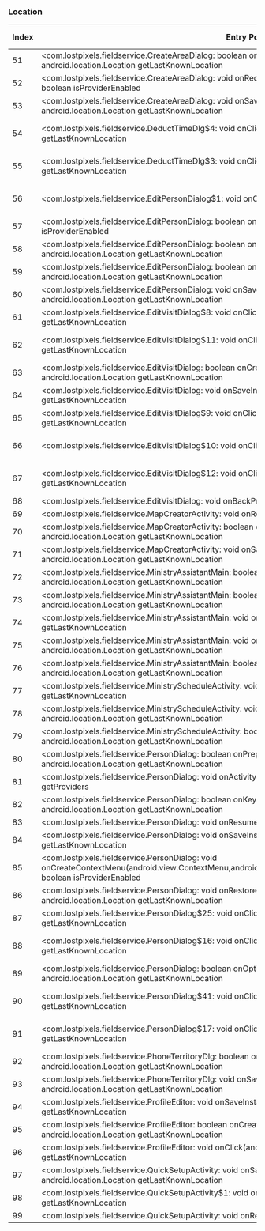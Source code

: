 ### Location
| Index | Entry Point & APIs | Screen shot | Resource id | Label |
| ------------- | ------------- | ------------- |-------------|-------------|
| 51 | <com.lostpixels.fieldservice.CreateAreaDialog: boolean onKeyDown(int,android.view.KeyEvent)>; android.location.Location getLastKnownLocation | ![](D:\COSMOS\output\py\Play_win8\Productivity\com.lostpixels.fieldservice\com.lostpixels.fieldservice.CreateAreaDialog.png) |  | T |
| 52 | <com.lostpixels.fieldservice.CreateAreaDialog: void onRequestPermissionsResult(int,java.lang.String[],int[])>; boolean isProviderEnabled | ![](D:\COSMOS\output\py\Play_win8\Productivity\com.lostpixels.fieldservice\com.lostpixels.fieldservice.CreateAreaDialog.png) |  | T |
| 53 | <com.lostpixels.fieldservice.CreateAreaDialog: void onSaveInstanceState(android.os.Bundle)>; android.location.Location getLastKnownLocation | ![](D:\COSMOS\output\py\Play_win8\Productivity\com.lostpixels.fieldservice\com.lostpixels.fieldservice.CreateAreaDialog.png) |  | T |
| 54 | <com.lostpixels.fieldservice.DeductTimeDlg$4: void onClick(android.view.View)>; android.location.Location getLastKnownLocation | ![](D:\COSMOS\output\py\Play_win8\Productivity\com.lostpixels.fieldservice\com.lostpixels.fieldservice.DeductTimeDlg.png) | {'2131362210': <sensitive_component.SensitiveComponent.SensitiveView object at 0x0000012523DADA58>} | F |
| 55 | <com.lostpixels.fieldservice.DeductTimeDlg$3: void onClick(android.view.View)>; android.location.Location getLastKnownLocation | ![](D:\COSMOS\output\py\Play_win8\Productivity\com.lostpixels.fieldservice\com.lostpixels.fieldservice.DeductTimeDlg.png) | {'2131362204': <sensitive_component.SensitiveComponent.SensitiveView object at 0x0000012523DAD940>} | F |
| 56 | <com.lostpixels.fieldservice.EditPersonDialog$1: void onClick(android.view.View)>; boolean isProviderEnabled | ![](D:\COSMOS\output\py\Play_win8\Productivity\com.lostpixels.fieldservice\com.lostpixels.fieldservice.EditPersonDialog.png) | {'2131362261': <sensitive_component.SensitiveComponent.SensitiveView object at 0x0000012523F5D7B8>} | F |
| 57 | <com.lostpixels.fieldservice.EditPersonDialog: boolean onOptionsItemSelected(android.view.MenuItem)>; boolean isProviderEnabled | ![](D:\COSMOS\output\py\Play_win8\Productivity\com.lostpixels.fieldservice\com.lostpixels.fieldservice.EditPersonDialog.png) |  | F |
| 58 | <com.lostpixels.fieldservice.EditPersonDialog: boolean onCreateOptionsMenu(android.view.Menu)>; android.location.Location getLastKnownLocation | ![](D:\COSMOS\output\py\Play_win8\Productivity\com.lostpixels.fieldservice\com.lostpixels.fieldservice.EditPersonDialog.png) |  | F |
| 59 | <com.lostpixels.fieldservice.EditPersonDialog: boolean onKeyDown(int,android.view.KeyEvent)>; android.location.Location getLastKnownLocation | ![](D:\COSMOS\output\py\Play_win8\Productivity\com.lostpixels.fieldservice\com.lostpixels.fieldservice.EditPersonDialog.png) |  | F |
| 60 | <com.lostpixels.fieldservice.EditPersonDialog: void onSaveInstanceState(android.os.Bundle)>; android.location.Location getLastKnownLocation | ![](D:\COSMOS\output\py\Play_win8\Productivity\com.lostpixels.fieldservice\com.lostpixels.fieldservice.EditPersonDialog.png) |  | F |
| 61 | <com.lostpixels.fieldservice.EditVisitDialog$8: void onClick(android.view.View)>; android.location.Location getLastKnownLocation | ![](D:\COSMOS\output\py\Play_win8\Productivity\com.lostpixels.fieldservice\com.lostpixels.fieldservice.EditVisitDialog.png) |  | D |
| 62 | <com.lostpixels.fieldservice.EditVisitDialog$11: void onClick(android.view.View)>; android.location.Location getLastKnownLocation | ![](D:\COSMOS\output\py\Play_win8\Productivity\com.lostpixels.fieldservice\com.lostpixels.fieldservice.EditVisitDialog.png) | {'2131362297': <sensitive_component.SensitiveComponent.SensitiveView object at 0x0000012523F5D940>} | D |
| 63 | <com.lostpixels.fieldservice.EditVisitDialog: boolean onCreateOptionsMenu(android.view.Menu)>; android.location.Location getLastKnownLocation | ![](D:\COSMOS\output\py\Play_win8\Productivity\com.lostpixels.fieldservice\com.lostpixels.fieldservice.EditVisitDialog.png) |  | D |
| 64 | <com.lostpixels.fieldservice.EditVisitDialog: void onSaveInstanceState(android.os.Bundle)>; android.location.Location getLastKnownLocation | ![](D:\COSMOS\output\py\Play_win8\Productivity\com.lostpixels.fieldservice\com.lostpixels.fieldservice.EditVisitDialog.png) |  | D |
| 65 | <com.lostpixels.fieldservice.EditVisitDialog$9: void onClick(android.view.View)>; android.location.Location getLastKnownLocation | ![](D:\COSMOS\output\py\Play_win8\Productivity\com.lostpixels.fieldservice\com.lostpixels.fieldservice.EditVisitDialog.png) |  | D |
| 66 | <com.lostpixels.fieldservice.EditVisitDialog$10: void onClick(android.view.View)>; boolean isProviderEnabled | ![](D:\COSMOS\output\py\Play_win8\Productivity\com.lostpixels.fieldservice\com.lostpixels.fieldservice.EditVisitDialog.png) | {'2131362294': <sensitive_component.SensitiveComponent.SensitiveView object at 0x0000012523F5DB70>} | D |
| 67 | <com.lostpixels.fieldservice.EditVisitDialog$12: void onClick(android.view.View)>; android.location.Location getLastKnownLocation | ![](D:\COSMOS\output\py\Play_win8\Productivity\com.lostpixels.fieldservice\com.lostpixels.fieldservice.EditVisitDialog.png) | {'2131362301': <sensitive_component.SensitiveComponent.SensitiveView object at 0x0000012523F5D160>} | D |
| 68 | <com.lostpixels.fieldservice.EditVisitDialog: void onBackPressed()>; android.location.Location getLastKnownLocation | ![](D:\COSMOS\output\py\Play_win8\Productivity\com.lostpixels.fieldservice\com.lostpixels.fieldservice.EditVisitDialog.png) |  | D |
| 69 | <com.lostpixels.fieldservice.MapCreatorActivity: void onResume()>; android.location.Location getLastKnownLocation | ![](D:\COSMOS\output\py\Play_win8\Productivity\com.lostpixels.fieldservice\com.lostpixels.fieldservice.MapCreatorActivity.png) |  | T |
| 70 | <com.lostpixels.fieldservice.MapCreatorActivity: boolean onCreateOptionsMenu(android.view.Menu)>; android.location.Location getLastKnownLocation | ![](D:\COSMOS\output\py\Play_win8\Productivity\com.lostpixels.fieldservice\com.lostpixels.fieldservice.MapCreatorActivity.png) |  | T |
| 71 | <com.lostpixels.fieldservice.MapCreatorActivity: void onSaveInstanceState(android.os.Bundle)>; android.location.Location getLastKnownLocation | ![](D:\COSMOS\output\py\Play_win8\Productivity\com.lostpixels.fieldservice\com.lostpixels.fieldservice.MapCreatorActivity.png) |  | T |
| 72 | <com.lostpixels.fieldservice.MinistryAssistantMain: boolean onKeyDown(int,android.view.KeyEvent)>; android.location.Location getLastKnownLocation | ![](D:\COSMOS\output\py\Play_win8\Productivity\com.lostpixels.fieldservice\com.lostpixels.fieldservice.MinistryAssistantMain.png) |  | D |
| 73 | <com.lostpixels.fieldservice.MinistryAssistantMain: boolean onCreateOptionsMenu(android.view.Menu)>; android.location.Location getLastKnownLocation | ![](D:\COSMOS\output\py\Play_win8\Productivity\com.lostpixels.fieldservice\com.lostpixels.fieldservice.MinistryAssistantMain.png) |  | D |
| 74 | <com.lostpixels.fieldservice.MinistryAssistantMain: void onResume()>; android.location.Location getLastKnownLocation | ![](D:\COSMOS\output\py\Play_win8\Productivity\com.lostpixels.fieldservice\com.lostpixels.fieldservice.MinistryAssistantMain.png) |  | D |
| 75 | <com.lostpixels.fieldservice.MinistryAssistantMain: void onSaveInstanceState(android.os.Bundle)>; android.location.Location getLastKnownLocation | ![](D:\COSMOS\output\py\Play_win8\Productivity\com.lostpixels.fieldservice\com.lostpixels.fieldservice.MinistryAssistantMain.png) |  | D |
| 76 | <com.lostpixels.fieldservice.MinistryAssistantMain: boolean onPrepareOptionsMenu(android.view.Menu)>; android.location.Location getLastKnownLocation | ![](D:\COSMOS\output\py\Play_win8\Productivity\com.lostpixels.fieldservice\com.lostpixels.fieldservice.MinistryAssistantMain.png) |  | D |
| 77 | <com.lostpixels.fieldservice.MinistryScheduleActivity: void onDestroy()>; android.location.Location getLastKnownLocation | ![](D:\COSMOS\output\py\Play_win8\Productivity\com.lostpixels.fieldservice\com.lostpixels.fieldservice.MinistryScheduleActivity.png) |  | F |
| 78 | <com.lostpixels.fieldservice.MinistryScheduleActivity: void onSaveInstanceState(android.os.Bundle)>; android.location.Location getLastKnownLocation | ![](D:\COSMOS\output\py\Play_win8\Productivity\com.lostpixels.fieldservice\com.lostpixels.fieldservice.MinistryScheduleActivity.png) |  | F |
| 79 | <com.lostpixels.fieldservice.MinistryScheduleActivity: boolean onCreateOptionsMenu(android.view.Menu)>; android.location.Location getLastKnownLocation | ![](D:\COSMOS\output\py\Play_win8\Productivity\com.lostpixels.fieldservice\com.lostpixels.fieldservice.MinistryScheduleActivity.png) |  | F |
| 80 | <com.lostpixels.fieldservice.PersonDialog: boolean onPrepareOptionsMenu(android.view.Menu)>; android.location.Location getLastKnownLocation | ![](D:\COSMOS\output\py\Play_win8\Productivity\com.lostpixels.fieldservice\com.lostpixels.fieldservice.PersonDialog.png) |  | D |
| 81 | <com.lostpixels.fieldservice.PersonDialog: void onActivityResult(int,int,android.content.Intent)>; java.util.List getProviders | ![](D:\COSMOS\output\py\Play_win8\Productivity\com.lostpixels.fieldservice\com.lostpixels.fieldservice.PersonDialog.png) |  | D |
| 82 | <com.lostpixels.fieldservice.PersonDialog: boolean onKeyDown(int,android.view.KeyEvent)>; android.location.Location getLastKnownLocation | ![](D:\COSMOS\output\py\Play_win8\Productivity\com.lostpixels.fieldservice\com.lostpixels.fieldservice.PersonDialog.png) |  | D |
| 83 | <com.lostpixels.fieldservice.PersonDialog: void onResume()>; android.location.Location getLastKnownLocation | ![](D:\COSMOS\output\py\Play_win8\Productivity\com.lostpixels.fieldservice\com.lostpixels.fieldservice.PersonDialog.png) |  | D |
| 84 | <com.lostpixels.fieldservice.PersonDialog: void onSaveInstanceState(android.os.Bundle)>; android.location.Location getLastKnownLocation | ![](D:\COSMOS\output\py\Play_win8\Productivity\com.lostpixels.fieldservice\com.lostpixels.fieldservice.PersonDialog.png) |  | D |
| 85 | <com.lostpixels.fieldservice.PersonDialog: void onCreateContextMenu(android.view.ContextMenu,android.view.View,android.view.ContextMenu$ContextMenuInfo)>; boolean isProviderEnabled | ![](D:\COSMOS\output\py\Play_win8\Productivity\com.lostpixels.fieldservice\com.lostpixels.fieldservice.PersonDialog.png) |  | D |
| 86 | <com.lostpixels.fieldservice.PersonDialog: void onRestoreInstanceState(android.os.Bundle)>; android.location.Location getLastKnownLocation | ![](D:\COSMOS\output\py\Play_win8\Productivity\com.lostpixels.fieldservice\com.lostpixels.fieldservice.PersonDialog.png) |  | D |
| 87 | <com.lostpixels.fieldservice.PersonDialog$25: void onClick(android.view.View)>; android.location.Location getLastKnownLocation | ![](D:\COSMOS\output\py\Play_win8\Productivity\com.lostpixels.fieldservice\com.lostpixels.fieldservice.PersonDialog.png) |  | D |
| 88 | <com.lostpixels.fieldservice.PersonDialog$16: void onClick(android.view.View)>; android.location.Location getLastKnownLocation | ![](D:\COSMOS\output\py\Play_win8\Productivity\com.lostpixels.fieldservice\com.lostpixels.fieldservice.PersonDialog.png) | {'2131362450': <sensitive_component.SensitiveComponent.SensitiveView object at 0x000001252403E5C0>} | D |
| 89 | <com.lostpixels.fieldservice.PersonDialog: boolean onOptionsItemSelected(android.view.MenuItem)>; android.location.Location getLastKnownLocation | ![](D:\COSMOS\output\py\Play_win8\Productivity\com.lostpixels.fieldservice\com.lostpixels.fieldservice.PersonDialog.png) |  | D |
| 90 | <com.lostpixels.fieldservice.PersonDialog$41: void onClick(android.view.View)>; android.location.Location getLastKnownLocation | ![](D:\COSMOS\output\py\Play_win8\Productivity\com.lostpixels.fieldservice\com.lostpixels.fieldservice.PersonDialog.png) | {'2131361930': <sensitive_component.SensitiveComponent.SensitiveView object at 0x000001252403EE48>} | D |
| 91 | <com.lostpixels.fieldservice.PersonDialog$17: void onClick(android.view.View)>; android.location.Location getLastKnownLocation | ![](D:\COSMOS\output\py\Play_win8\Productivity\com.lostpixels.fieldservice\com.lostpixels.fieldservice.PersonDialog.png) | {'2131362453': <sensitive_component.SensitiveComponent.SensitiveView object at 0x000001252403E668>} | D |
| 92 | <com.lostpixels.fieldservice.PhoneTerritoryDlg: boolean onKeyDown(int,android.view.KeyEvent)>; android.location.Location getLastKnownLocation | ![](D:\COSMOS\output\py\Play_win8\Productivity\com.lostpixels.fieldservice\com.lostpixels.fieldservice.PhoneTerritoryDlg.png) |  | T |
| 93 | <com.lostpixels.fieldservice.PhoneTerritoryDlg: void onSaveInstanceState(android.os.Bundle)>; android.location.Location getLastKnownLocation | ![](D:\COSMOS\output\py\Play_win8\Productivity\com.lostpixels.fieldservice\com.lostpixels.fieldservice.PhoneTerritoryDlg.png) |  | T |
| 94 | <com.lostpixels.fieldservice.ProfileEditor: void onSaveInstanceState(android.os.Bundle)>; android.location.Location getLastKnownLocation | ![](D:\COSMOS\output\py\Play_win8\Productivity\com.lostpixels.fieldservice\com.lostpixels.fieldservice.ProfileEditor.png) |  | F |
| 95 | <com.lostpixels.fieldservice.ProfileEditor: boolean onCreateOptionsMenu(android.view.Menu)>; android.location.Location getLastKnownLocation | ![](D:\COSMOS\output\py\Play_win8\Productivity\com.lostpixels.fieldservice\com.lostpixels.fieldservice.ProfileEditor.png) |  | F |
| 96 | <com.lostpixels.fieldservice.ProfileEditor: void onClick(android.view.View)>; android.location.Location getLastKnownLocation | ![](D:\COSMOS\output\py\Play_win8\Productivity\com.lostpixels.fieldservice\com.lostpixels.fieldservice.ProfileEditor.png) |  | F |
| 97 | <com.lostpixels.fieldservice.QuickSetupActivity: void onSaveInstanceState(android.os.Bundle)>; android.location.Location getLastKnownLocation | ![](D:\COSMOS\output\py\Play_win8\Productivity\com.lostpixels.fieldservice\com.lostpixels.fieldservice.QuickSetupActivity.png) |  | F |
| 98 | <com.lostpixels.fieldservice.QuickSetupActivity$1: void onClick(android.view.View)>; android.location.Location getLastKnownLocation | ![](D:\COSMOS\output\py\Play_win8\Productivity\com.lostpixels.fieldservice\com.lostpixels.fieldservice.QuickSetupActivity.png) |  | F |
| 99 | <com.lostpixels.fieldservice.QuickSetupActivity: void onResume()>; android.location.Location getLastKnownLocation | ![](D:\COSMOS\output\py\Play_win8\Productivity\com.lostpixels.fieldservice\com.lostpixels.fieldservice.QuickSetupActivity.png) |  | F |
